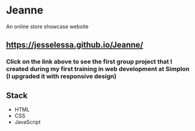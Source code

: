 # Jeanne
An online store showcase website

## https://jesselessa.github.io/Jeanne/

### Click on the link above to see the first group project that I created during my first training in web development at Simplon (I upgraded it with responsive design)

## Stack
- HTML
- CSS
- JavaScript
